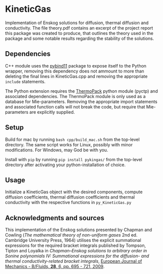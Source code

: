 # KineticGas
Implementation of Enskog solutions for diffusion, thermal diffusion and conductivity. The file theory.pdf contains an excerpt of the project report this package was created to produce, that outlines the theory used in the package and some notable results regarding the stability of the solutions.

## Dependencies
C++ module uses the [pybind11](https://github.com/pybind/pybind11) package to expose itself to the Python wrapper, removing this dependency does not ammount to more than deleting the final lines in KineticGas.cpp and removing the appropriate `include` statements.

The Python extension requires the [ThermoPack](https://github.com/SINTEF/thermopack) python module (pyctp) and associated dependencies. The ThermoPack module is only used as a database for Mie-parameters. Removing the appropriate import statements and associated function calls will not break the code, but require that Mie-parameters are explicitly supplied.

## Setup
Build for mac by running `bash cpp/build_mac.sh` from the top-level directory. The same script works for Linux, possibly with minor modifications. For Windows, may God be with you.

Install with `pip` by running `pip install pykingas/` from the top-level directory after activating your python-installation of choice.

## Usage
Initialize a KineticGas object with the desired components, compute diffusion coefficients, thermal diffusion coefficients and thermal conductivity with the respective functions in `py_KineticGas.py`

## Acknowledgments and sources
This implementation of the Enskog solutions presented by Chapman and Cowling (*The mathematical theory of non-uniform gases* 2nd ed. Cambridge University Press, 1964) utilises the explicit summational expressions for the required bracket integrals published by Tompson, Tipton and Loyalka in *Chapman–Enskog solutions to arbitrary order in Sonine polynomials IV: Summational expressions for the diffusion- and thermal conductivity-related bracket integrals*, [European Journal of Mechanics - B/Fluids, **28**, 6, pp. 695 - 721, 2009](https://doi.org/10.1016/j.euromechflu.2009.05.002).
